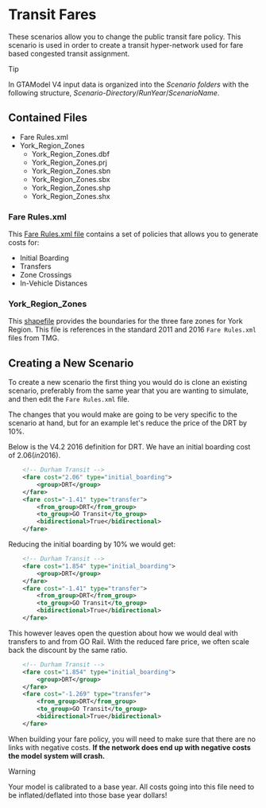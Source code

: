 # Transit Fares

These scenarios allow you to change the public transit fare policy.  This scenario is used in order
to create a transit hyper-network used for fare based congested transit assignment.


> [!Tip]
> In GTAModel V4 input data is organized into the _Scenario folders_ with the following structure,
> _Scenario-Directory_/_RunYear_/_ScenarioName_.

## Contained Files


* Fare Rules.xml
* York_Region_Zones
    * York_Region_Zones.dbf
    * York_Region_Zones.prj
    * York_Region_Zones.sbn
    * York_Region_Zones.sbx
    * York_Region_Zones.shp
    * York_Region_Zones.shx

### Fare Rules.xml

This [Fare Rules.xml file](../file_formats/fare_schema_file_specification.md) contains a
set of policies that allows you to generate costs for:

* Initial Boarding
* Transfers
* Zone Crossings
* In-Vehicle Distances

### York_Region_Zones

This [shapefile](https://en.wikipedia.org/wiki/Shapefile) provides the boundaries for the 
three fare zones for York Region.  This file is references in the standard 2011 and 2016
`Fare Rules.xml` files from TMG.

## Creating a New Scenario

To create a new scenario the first thing you would do is clone an existing scenario, preferably
from the same year that you are wanting to simulate, and then edit the `Fare Rules.xml` file.

The changes that you would make are going to be very specific to the scenario at hand, but for
an example let's reduce the price of the DRT by 10%.

Below is the V4.2 2016 definition for DRT.  We have an initial boarding cost of $2.06 (in 2016$).

```xml
    <!-- Durham Transit -->
    <fare cost="2.06" type="initial_boarding">
    	<group>DRT</group>
    </fare>
	<fare cost="-1.41" type="transfer">
		<from_group>DRT</from_group>
		<to_group>GO Transit</to_group>
		<bidirectional>True</bidirectional>
	</fare>
```

Reducing the initial boarding by 10% we would get:

```xml
    <!-- Durham Transit -->
    <fare cost="1.854" type="initial_boarding">
    	<group>DRT</group>
    </fare>
	<fare cost="-1.41" type="transfer">
		<from_group>DRT</from_group>
		<to_group>GO Transit</to_group>
		<bidirectional>True</bidirectional>
	</fare>
```

This however leaves open the question about how we would deal with transfers to and from GO Rail.
With the reduced fare price, we often scale back the discount by the same ratio.

```xml
    <!-- Durham Transit -->
    <fare cost="1.854" type="initial_boarding">
    	<group>DRT</group>
    </fare>
	<fare cost="-1.269" type="transfer">
		<from_group>DRT</from_group>
		<to_group>GO Transit</to_group>
		<bidirectional>True</bidirectional>
	</fare>
```


When building your fare policy, you will need to make sure that there are no links with
negative costs.  **If the network does end up with negative costs the model system will crash.**

> [!Warning]
> Your model is calibrated to a base year.  All costs going into this file need to be inflated/deflated
> into those base year dollars!
